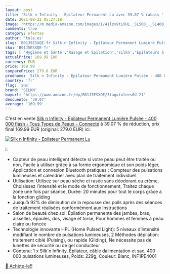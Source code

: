 ```yaml
---
layout: post
title: 'Silk n Infinity - Epilateur Permanent Lu avec 39.07 % rabais '
date: 2021-08-22 05:27:18
image: 'https://m.media-amazon.com/images/I/41lzv9tLVHL._SL500_._SL400_.jpg'
comments: true
category: ofertas
author: 'tole.es'
slug: 'B01J5ESXQE-fr Silk n Infinity - Epilateur Permanent Lumière Pulsée - 400...'
sku: 'B01J5ESXQE-fr'
tags: [ 'Hygiène et Santé','Rasage et Épilation','silkn','Épilateurs à lumière pulsée','Épilation','Épilation à lumière pulsée', ]
actualPrice: 169.99 EUR
currency: EUR
price: 169.99
comparePrice: 279.0 EUR
prodname: 'Silk n Infinity - Epilateur Permanent Lumière Pulsée - 400 000 flash - Tous Types de Peaux - Connecté'
country: 'fr'
flag: '🇫🇷'
brand: 'SILKN'
buyurl: 'https://www.amazon.fr/dp/B01J5ESXQE/?tag=tolees0d-21'
descuento: '39.07'
average: '169.99'
---
```


C'est en vente [Silk n Infinity - Epilateur Permanent Lumière Pulsée - 400 000 flash - Tous Types de Peaux - Connecté](https://www.amazon.fr/dp/B01J5ESXQE/?tag=tolees0d-21)  à  39.07 % de réduction, prix final  169.99 EUR (original: 279.0 EUR) ici:

[![Silk n Infinity - Epilateur Permanent Lu](https://m.media-amazon.com/images/I/41lzv9tLVHL._SL500_._SL400_.jpg)](https://www.amazon.fr/dp/B01J5ESXQE/?tag=tolees0d-21)

ℹ️:

- Capteur de peau intelligent détecte si votre peau peut être traitée ou non, Facile à utiliser grâce à sa forme ergonomique et son poids léger, Application et connexion Bluetooth pratiques : Compteur des pulsations lumineuses et calendrier avec plan de traitement individuel
- Utilisation: Utilisez sur peau sèche et rasée sans déodorant ou crème, Choisissez l’intensité et le mode de fonctionnement, Traitez chaque zone une fois par séance, Durée: 20 minutes pour tout le corps grâce à la fonction gliding
- Jusqu’à 92% de diminution de la repousse des poils après des séances de traitement réalisées conformément aux instructions
- Salon de beauté chez soi: Épilation permanente des jambes, bras, aisselles, épaules, dos, visage et torse, Pour hommes et femmes à peau claire ou foncée
- Technologie innovante HPL (Home Pulsed Light): 5 niveaux d’intensité modifiant le nombre de pulsations lumineuses, 2 Méthodes dépilation: traitement ciblé (Pulsing), ou rapide (Gliding), Ne nécessite pas de lunettes de sécurité ou de gel conducteur
- Contenu: 1 x Silk´n Infinity, Épilateur, câble dalimentation et sac, 400 000 pulsations lumineuses, Poids: 229g, Couleur: Blanc, INF1PE4001

[🛒 Achète-le!!](https://www.amazon.fr/dp/B01J5ESXQE/?tag=tolees0d-21)
